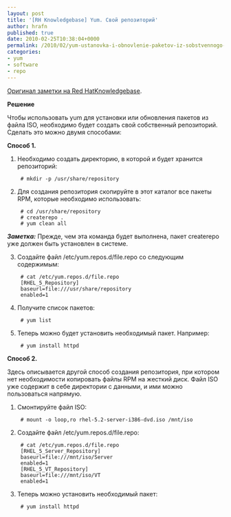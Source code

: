 ```yaml
---
layout: post
title: '[RH Knowledgebase] Yum. Свой репозиторий'
author: hrafn
published: true
date: 2010-02-25T10:38:04+0000
permalink: /2010/02/yum-ustanovka-i-obnovlenie-paketov-iz-sobstvennogo-repozitoriya
categories:
- yum
- software
- repo
---
```


[Оригинал заметки на Red HatKnowledgebase](http://kbase.redhat.com/faq/docs/DOC-9893).

**Решение**

Чтобы использовать yum для установки или обновления пакетов из файла ISO,
необходимо будет создать свой собственный репозиторий. Сделать это можно двумя
способами:

<!--more-->

**Способ 1.**

1. Необходимо создать директорию, в которой и будет хранится репозиторий:

		# mkdir -p /usr/share/repository

2. Для создания репозитория скопируйте в этот каталог все пакеты RPM, которые
необходимо использовать:

		# cd /usr/share/repository
		# createrepo .
		# yum clean all

**_Заметка:_** Прежде, чем эта команда будет выполнена, пакет createrepo уже должен быть установлен в системе.

3. Создайте файл /etc/yum.repos.d/file.repo со следующим содержимым:

		# cat /etc/yum.repos.d/file.repo
		[RHEL_5_Repository]
		baseurl=file:///usr/share/repository
		enabled=1

4. Получите список пакетов:

		# yum list

5. Теперь можно будет установить необходимый пакет. Например:

		# yum install httpd

**Способ 2.**

Здесь описывается другой способ создания репозитория, при котором нет
необходимости копировать файлы RPM на жесткий диск. Файл ISO уже содержит в
себе директории с данными, и ими можно пользоваться напрямую.

1. Смонтируйте файл ISO:

		# mount -o loop,ro rhel-5.2-server-i386-dvd.iso /mnt/iso

2. Создайте файл /etc/yum.repos.d/file.repo:

		# cat /etc/yum.repos.d/file.repo
		[RHEL_5_Server_Repository]
		baseurl=file:///mnt/iso/Server
		enabled=1
		[RHEL_5_VT_Repository]
		baseurl=file:///mnt/iso/VT
		enabled=1

3. Теперь можно установить необходимый пакет:

		# yum install httpd

